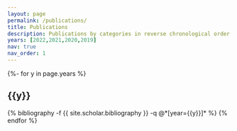 ```yaml
---
layout: page
permalink: /publications/
title: Publications
description: Publications by categories in reverse chronological order. generated by jekyll-scholar.
years: [2022,2021,2020,2019]
nav: true
nav_order: 1
---
```

<!-- _pages/publications.md -->
<div class="publications">

{%- for y in page.years %}
  <h2 class="year">{{y}}</h2>
  {% bibliography -f {{ site.scholar.bibliography }} -q @*[year={{y}}]* %}
{% endfor %}

</div>
